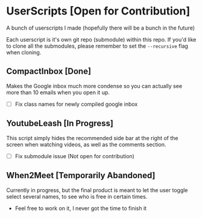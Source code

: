 # UserScripts [Open for Contribution]
A bunch of userscripts I made (hopefully there will be a bunch in the future)

Each userscript is it's own git repo (submodule) within this repo. If you'd like to clone all the submodules, please remember to set the `--recursive` flag when cloning.

## CompactInbox [Done] 
Makes the Google inbox much more condense so you can actually see more than 10 emails when you open it up.

 - [ ] Fix class names for newly compiled google inbox

## YoutubeLeash [In Progress]
This script simply hides the recommended side bar at the right of the screen when watching videos, as well as the comments section.

 - [ ] Fix submodule issue (Not open for contribution)

## When2Meet [Temporarily Abandoned]
Currently in progress, but the final product is meant to let the user toggle select several names, to see who is free in certain times.

 - Feel free to work on it, I never got the time to finish it
